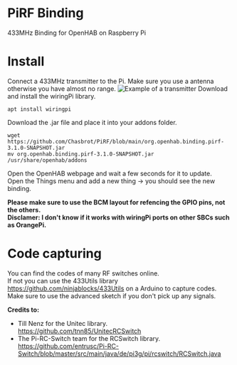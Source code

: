 # PiRF Binding
433MHz Binding for OpenHAB on Raspberry Pi

# Install
Connect a 433MHz transmitter to the Pi. Make sure you use a antenna otherwise you have almost no range.
![Example of a transmitter](https://electronics-diy.com/schematics/1344/complete-guide-for-rf-433mhz-transmitter-receiver-module-with-arduino-2.jpg)
Download and install the wiringPi library.
```
apt install wiringpi 
```
Download the .jar file and place it into your addons folder.
```
wget https://github.com/Chasbrot/PiRF/blob/main/org.openhab.binding.pirf-3.1.0-SNAPSHOT.jar
mv org.openhab.binding.pirf-3.1.0-SNAPSHOT.jar /usr/share/openhab/addons
```
Open the OpenHAB webpage and wait a few seconds for it to update.  
Open the Things menu and add a new thing -> you should see the new binding.  

**Please make sure to use the BCM layout for refencing the GPIO pins, not the others.**  
**Disclamer: I don't know if it works with wiringPi ports on other SBCs such as OrangePi.** 

# Code capturing
You can find the codes of many RF switches online.  
If not you can use the 433Utils library https://github.com/ninjablocks/433Utils on a Arduino to capture codes. Make sure to use the advanced sketch if you don't pick up any signals.

**Credits to:**
* Till Nenz for the Unitec library.  
https://github.com/tnn85/UnitecRCSwitch
* The Pi-RC-Switch team for the RCSwitch library.  
https://github.com/entrusc/Pi-RC-Switch/blob/master/src/main/java/de/pi3g/pi/rcswitch/RCSwitch.java

